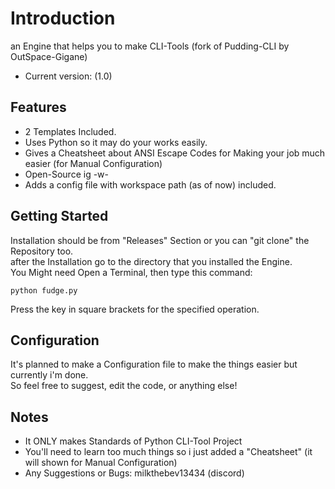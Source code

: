 # Introduction

an Engine that helps you to make CLI-Tools (fork of Pudding-CLI by OutSpace-Gigane)

- Current version: (1.0)

## Features

- 2 Templates Included.
- Uses Python so it may do your works easily.
- Gives a Cheatsheet about ANSI Escape Codes for Making your job much easier (for Manual Configuration)
- Open-Source ig -w-
- Adds a config file with workspace path (as of now) included.

## Getting Started

Installation should be from "Releases" Section or you can "git clone" the Repository too.  
after the Installation go to the directory that you installed the Engine.  
You Might need Open a Terminal, then type this command:

```
python fudge.py
```

Press the key in square brackets for the specified operation.

## Configuration

It's planned to make a Configuration file to make the things easier but currently i'm done.  
So feel free to suggest, edit the code, or anything else!

## Notes

- It ONLY makes Standards of Python CLI-Tool Project
- You'll need to learn too much things so i just added a "Cheatsheet" (it will shown for Manual Configuration)
- Any Suggestions or Bugs: milkthebev13434 (discord)
